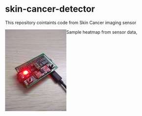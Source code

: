 # skin-cancer-detector
This repository cointaints code from Skin Cancer imaging sensor


Sample heatmap from sensor data, 
<img align="left" src="https://github.com/debjyotiC/AD5933-MEMS-Cancer-Sensor/blob/master/images/Cancerous.jpg" width="200">
